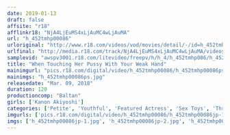 ```yaml
---
date: 2019-01-13
draft: false
affsite: "r18"
afflinkr18: "NjA4LjEuMS4xLjAuMC4wLjAuMA"
url: "h_452tmhp00086"
urloriginal: "http://www.r18.com/videos/vod/movies/detail/-/id=h_452tmhp00086"
urlfinal: "http://media.r18.com/track/NjA4LjEuMS4xLjAuMC4wLjAuMA/videos/vod/movies/detail/-/id=h_452tmhp00086"
samplevid: "awspv3001.r18.com/litevideo/freepv/h/h_4/h_452tmhp086/h_452tmhp086_dmb_w.mp4"
title: "When Touching Her Pussy With Your Weak Hand"
mainimgurl: "pics.r18.com/digital/video/h_452tmhp00086/h_452tmhp00086ps.jpg"
mainimgs: "h_452tmhp00086ps.jpg"
releasedate: "Mar. 09, 2018"
duration: 120
productioncomp: "Baltan"
girls: ['Kanon Akiyoshi']
categories: ['Petite', 'Youthful', 'Featured Actress', 'Sex Toys', 'Threesome / Foursome', 'Hi-Def']
imgurls: ['pics.r18.com/digital/video/h_452tmhp00086/h_452tmhp00086jp-1.jpg', 'pics.r18.com/digital/video/h_452tmhp00086/h_452tmhp00086jp-2.jpg', 'pics.r18.com/digital/video/h_452tmhp00086/h_452tmhp00086jp-3.jpg', 'pics.r18.com/digital/video/h_452tmhp00086/h_452tmhp00086jp-4.jpg', 'pics.r18.com/digital/video/h_452tmhp00086/h_452tmhp00086jp-5.jpg', 'pics.r18.com/digital/video/h_452tmhp00086/h_452tmhp00086jp-6.jpg', 'pics.r18.com/digital/video/h_452tmhp00086/h_452tmhp00086jp-7.jpg', 'pics.r18.com/digital/video/h_452tmhp00086/h_452tmhp00086jp-8.jpg', 'pics.r18.com/digital/video/h_452tmhp00086/h_452tmhp00086jp-9.jpg', 'pics.r18.com/digital/video/h_452tmhp00086/h_452tmhp00086jp-10.jpg', 'pics.r18.com/digital/video/h_452tmhp00086/h_452tmhp00086jp-11.jpg', 'pics.r18.com/digital/video/h_452tmhp00086/h_452tmhp00086jp-12.jpg', 'pics.r18.com/digital/video/h_452tmhp00086/h_452tmhp00086jp-13.jpg', 'pics.r18.com/digital/video/h_452tmhp00086/h_452tmhp00086jp-14.jpg', 'pics.r18.com/digital/video/h_452tmhp00086/h_452tmhp00086jp-15.jpg', 'pics.r18.com/digital/video/h_452tmhp00086/h_452tmhp00086jp-16.jpg', 'pics.r18.com/digital/video/h_452tmhp00086/h_452tmhp00086jp-17.jpg', 'pics.r18.com/digital/video/h_452tmhp00086/h_452tmhp00086jp-18.jpg', 'pics.r18.com/digital/video/h_452tmhp00086/h_452tmhp00086jp-19.jpg', 'pics.r18.com/digital/video/h_452tmhp00086/h_452tmhp00086jp-20.jpg']
imgs: ['h_452tmhp00086jp-1.jpg', 'h_452tmhp00086jp-2.jpg', 'h_452tmhp00086jp-3.jpg', 'h_452tmhp00086jp-4.jpg', 'h_452tmhp00086jp-5.jpg', 'h_452tmhp00086jp-6.jpg', 'h_452tmhp00086jp-7.jpg', 'h_452tmhp00086jp-8.jpg', 'h_452tmhp00086jp-9.jpg', 'h_452tmhp00086jp-10.jpg', 'h_452tmhp00086jp-11.jpg', 'h_452tmhp00086jp-12.jpg', 'h_452tmhp00086jp-13.jpg', 'h_452tmhp00086jp-14.jpg', 'h_452tmhp00086jp-15.jpg', 'h_452tmhp00086jp-16.jpg', 'h_452tmhp00086jp-17.jpg', 'h_452tmhp00086jp-18.jpg', 'h_452tmhp00086jp-19.jpg', 'h_452tmhp00086jp-20.jpg']
---
```

